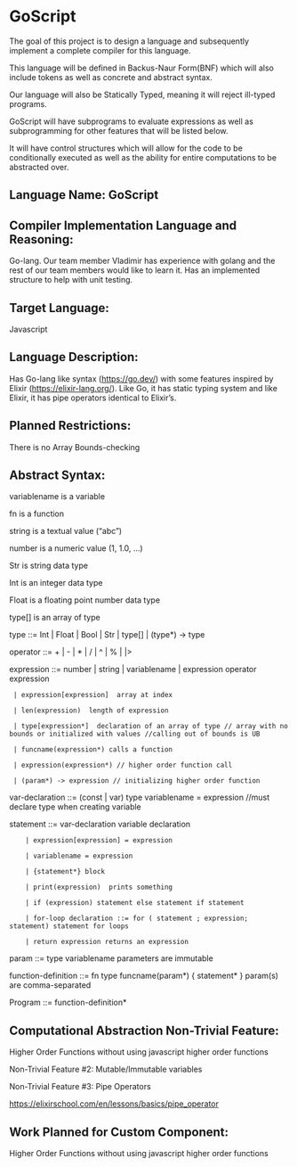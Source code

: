 # GoScript
The goal of this project is to design a language and subsequently implement a complete compiler for this language.

This language will be defined in Backus-Naur Form(BNF) which will also include tokens as well as concrete and abstract syntax.

Our language will also be Statically Typed, meaning it will reject ill-typed programs.

GoScript will have subprograms to evaluate expressions as well as subprogramming for other features that will be listed below.

It will have control structures which will allow for the code to be conditionally executed as well as the ability for entire computations to be abstracted over.

## Language Name: GoScript

## Compiler Implementation Language and Reasoning: 
Go-lang. Our team member Vladimir has experience with golang and the rest of our team members would like to learn it. Has an implemented structure to help with unit testing.

## Target Language: 
Javascript

## Language Description:  
Has Go-lang like syntax (https://go.dev/) with some features inspired by Elixir (https://elixir-lang.org/). Like Go, it has static typing system and like Elixir, it has pipe operators identical to Elixir’s.

## Planned Restrictions: 
There is no Array Bounds-checking

## Abstract Syntax: 
variablename is a variable

fn is a function

string is a textual value (“abc”) 

number is a numeric value (1, 1.0, …)

Str is string data type

Int is an integer data type

Float is a floating point number data type

type[] is an array of type

type ::= Int | Float | Bool | Str | type[] | (type*) -> type 

operator ::= + | - | * | / | ^ | % | |> 

expression ::= number | string | variablename  | expression operator expression

     | expression[expression]  array at index

     | len(expression)  length of expression

     | type[expression*]  declaration of an array of type // array with no bounds or initialized with values //calling out of bounds is UB

     | funcname(expression*) calls a function

     | expression(expression*) // higher order function call

     | (param*) -> expression // initializing higher order function

var-declaration ::= (const | var) type variablename = expression //must declare type when creating variable

statement ::= var-declaration  variable declaration

        | expression[expression] = expression 
        
        | variablename = expression
        
        | {statement*} block
        
        | print(expression)  prints something
        
        | if (expression) statement else statement if statement
        
        | for-loop declaration ::= for ( statement ; expression; statement) statement for loops
        
        | return expression returns an expression
       
param ::= type variablename parameters are immutable

function-definition ::= fn type funcname(param*) { statement* } param(s) are comma-separated

Program ::= function-definition*

## Computational Abstraction Non-Trivial Feature: 
Higher Order Functions without using javascript higher order functions

Non-Trivial Feature #2: Mutable/Immutable variables

Non-Trivial Feature #3: Pipe Operators

https://elixirschool.com/en/lessons/basics/pipe_operator 

## Work Planned for Custom Component:  
Higher Order Functions without using javascript higher order functions

